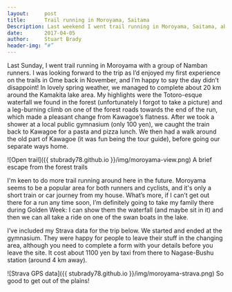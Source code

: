 ```yaml
---
layout:     post
title:      Trail running in Moroyama, Saitama
Description: Last weekend I went trail running in Moroyama, Saitama, about 30 minutes by train from Kawagoe
date:       2017-04-05
author:     Stuart Brady
header-img: “#”
---
```

Last Sunday, I went trail running in Moroyama with a group of Namban runners. I was looking forward to the trip as I’d enjoyed my first experience on the trails in Ome back in November, and I’m happy to say the day didn’t disappoint! In lovely spring weather, we managed to complete about 20 km around the Kamakita lake area. My highlights were the Totoro-esque waterfall we found in the forest (unfortunately I forgot to take a picture) and a leg-burning climb on one of the forest roads towards the end of the run, which made a pleasant change from Kawagoe’s flatness. After we took a shower at a local public gymnasium (only 100 yen), we caught the train back to Kawagoe for a pasta and pizza lunch. We then had a walk around the old part of Kawagoe (it was fun being the tour guide), before going our separate ways home.

![Open trail]({{ stubrady78.github.io }}/img/moroyama-view.png)
<span class="caption text-muted">A brief escape from the forest trails</span>

I'm keen to do more trail running around here in the future. Moroyama seems to be a popular area for both runners and cyclists, and it's only a short train or car journey from my house. What’s more, if I can’t get out there for a run any time soon, I’m definitely going to take my family there during Golden Week: I can show them the waterfall (and maybe sit in it) and then we can all take a ride on one of the swan boats in the lake.

I’ve included my Strava data for the trip below. We started and ended at the gymnasium. They were happy for people to leave their stuff in the changing area, although you need to complete a form with your details before you leave the site. It cost about 1100 yen by taxi from there to Nagase-Bushu station (around 4 km away).

![Strava GPS data]({{ stubrady78.github.io }}/img/moroyama-strava.png)
<span class="caption text-muted">So good to get out of the plains!</span>
